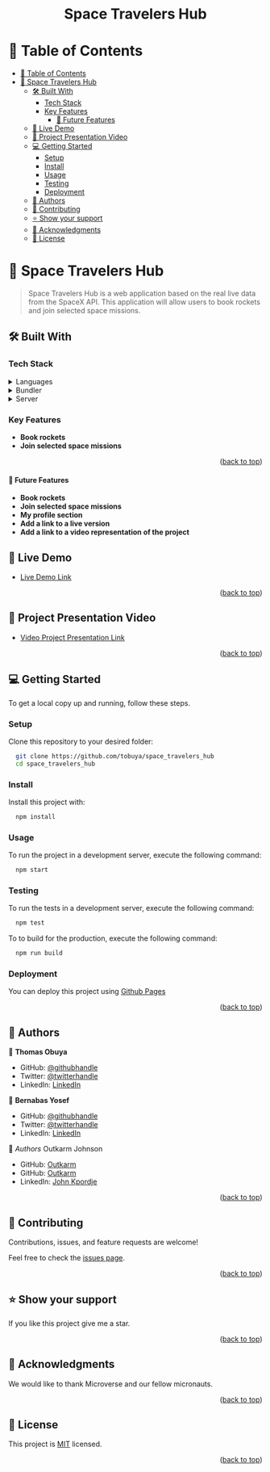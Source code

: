 <a name="readme-top"></a>
<div align="center">

  <h1><b>Space Travelers Hub</b></h1>

</div>

<!-- TABLE OF CONTENTS -->

# 📗 Table of Contents

- [📗 Table of Contents](#-table-of-contents)
- [📖 Space Travelers Hub ](#-space-travelers-hub-)
  - [🛠 Built With ](#-built-with-)
    - [Tech Stack ](#tech-stack-)
    - [Key Features ](#key-features-)
      - [🔭 Future Features ](#-future-features-)
  - [🚀 Live Demo ](#-live-demo-)
  - [🚀 Project Presentation Video ](#-project-presentation-video-)
  - [💻 Getting Started ](#-getting-started-)
    - [Setup](#setup)
    - [Install](#install)
    - [Usage](#usage)
    - [Testing](#testing)
    - [Deployment](#deployment)
  - [👥 Authors](#-authors)
  - [🤝 Contributing ](#-contributing-)
  - [⭐️ Show your support ](#️-show-your-support-)
  - [🙏 Acknowledgments ](#-acknowledgments-)
  - [📝 License ](#-license-)

<!-- PROJECT DESCRIPTION -->

# 📖 Space Travelers Hub <a name="about-project"></a>

>  Space Travelers Hub is a web application based on the real live data from the SpaceX API. This application will allow users to book rockets and join selected space missions.

## 🛠 Built With <a name="built-with"></a>

### Tech Stack <a name="tech-stack"></a>

<details>
  <summary>Languages</summary>
  <ul>
    <li>React</li>
    <li>Redux</li>
    <li>React Bootstrap</li>
  </ul>
</details>
<details>
  <summary>Bundler</summary>
  <ul>
    <li>Webpack</li>
  </ul>
</details>
<details>
  <summary>Server</summary>
  <ul>
    <li>Github</li>
  </ul>
</details>

<!-- Features -->

### Key Features <a name="key-features"></a>

- **Book rockets**
- **Join selected space missions**

<p align="right">(<a href="#readme-top">back to top</a>)</p>

#### 🔭 Future Features <a name="future-features"></a>

- **Book rockets**
- **Join selected space missions**
- **My profile section**
- **Add a link to a live version**
- **Add a link to a video representation of the project**

<!-- LIVE DEMO -->

## 🚀 Live Demo <a name="live-demo"></a>

- <a href="#" target="_blank">Live Demo Link</a>

<p align="right">(<a href="#readme-top">back to top</a>)</p>

## 🚀 Project Presentation Video <a name="live-demo"></a>

- <a href="#" target="_blank"> [Video Project Presentation Link](https://drive.google.com/file/d/1Ml2lHgZOSuCdUDgAh8o17QyBNclcId0r/view?usp=sharing) </a>

<p align="right">(<a href="#readme-top">back to top</a>)</p>




<!-- GETTING STARTED -->

## 💻 Getting Started <a name="getting-started"></a>

To get a local copy up and running, follow these steps.

### Setup

Clone this repository to your desired folder:

```sh
  git clone https://github.com/tobuya/space_travelers_hub
  cd space_travelers_hub
```

### Install

Install this project with:

```sh
  npm install
```

### Usage

To run the project in a development server, execute the following command:

```sh
  npm start
```

### Testing

To run the tests in a development server, execute the following command:

```sh
  npm test
```

To to build for the production, execute the following command:

```sh
  npm run build
```

### Deployment

You can deploy this project using [Github Pages](https://docs.github.com/en/pages/getting-started-with-github-pages/creating-a-github-pages-site)

<p align="right">(<a href="#readme-top">back to top</a>)</p>

<!-- AUTHORS -->

## 👥 Authors

<a name="authors"></a>

👤 **Thomas Obuya**

- GitHub: [@githubhandle](https://github.com/tobuya)
- Twitter: [@twitterhandle](https://twitter.com/@MullerTheGreat1)
- LinkedIn: [LinkedIn](https://linkedin.com/in/thomas-obuya-51b49719b/)

👤 **Bernabas Yosef**

- GitHub: [@githubhandle](https://github.com/bernabasy)
- Twitter: [@twitterhandle](https://twitter.com/@bernabasjosef)
- LinkedIn: [LinkedIn](https://www.linkedin.com/in/bernabas-yosef-74b571186)

👤 *Authors*
Outkarm Johnson

- GitHub: [Outkarm](https://github.com/Outkarm)
- GitHub: [Outkarm](https://github.com/Outkarm)
- LinkedIn: [John Kpordje](https://www.linkedin.com/in/john-kpordje-866749241/)

<p align="right">(<a href="#readme-top">back to top</a>)</p>


<!-- CONTRIBUTING -->

## 🤝 Contributing <a name="contributing"></a>

Contributions, issues, and feature requests are welcome!

Feel free to check the [issues page](https://github.com/tobuya/space_travelers_app).

<p align="right">(<a href="#readme-top">back to top</a>)</p>

<!-- SUPPORT -->

## ⭐️ Show your support <a name="support"></a>

If you like this project give me a star.

<p align="right">(<a href="#readme-top">back to top</a>)</p>

<!-- ACKNOWLEDGEMENTS -->

## 🙏 Acknowledgments <a name="acknowledgements"></a>

We would like to thank Microverse and our fellow micronauts.

<p align="right">(<a href="#readme-top">back to top</a>)</p>

<!-- LICENSE -->

## 📝 License <a name="license"></a>

This project is [MIT](https://github.com/Lucash2022/tv-hub-app/blob/develop/MIT.md) licensed.

<p align="right">(<a href="#readme-top">back to top</a>)</p>

